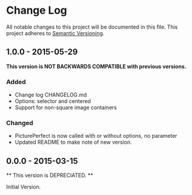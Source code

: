 # Change Log

All notable changes to this project will be documented in this file.
This project adheres to [Semantic Versioning](http://semver.org/).

## 1.0.0 - 2015-05-29

**This version is NOT BACKWARDS COMPATIBLE with previous versions.**

### Added
- Change log CHANGELOG.md
- Options: selector and centered
- Support for non-square image containers

### Changed
- PicturePerfect is now called with or without options, no parameter
- Updated README to make note of new version.

## 0.0.0 - 2015-03-15

** This version is DEPRECIATED. **

Initial Version.



